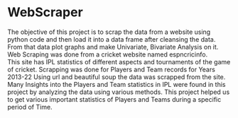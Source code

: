# WebScraper
The objective of this project is to  scrap the data from a website using python code and then load it into a data frame after cleansing the data.
From that data plot graphs and make Univariate, Bivariate  Analysis on it. Web Scraping was done from a cricket website named espncricinfo.  
This site has  IPL statistics of different aspects and tournaments of the game of cricket.
Scrapping was done for Players and Team records for Years 2013-22
Using url and beautiful soup the data was scrapped from the site.
Many Insights into the Players and Team statistics  in IPL were found in this project by analyzing the data  using various methods.
This project helped us to get various important statistics of Players and Teams during a specific period of Time.




